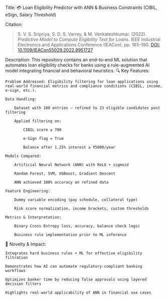 Title: 💳 Loan Eligibility Predictor with ANN & Business Constraints (CIBIL, eSign, Salary Threshold)

Citation:
> S. V. S. Sripriya, S. D. S. Varrey, & M. Venkateshkumar. (2022). *Predictive Model to Compute Eligibility Test for Loans*. IEEE Industrial Electronics and Applications Conference (IEACon), pp. 185–190. [DOI: 10.1109/IEACon55029.2022.9951727](https://ieeexplore.ieee.org/document/9951727)


Description:
This repository contains an end-to-end ML solution that automates loan eligibility checks for banks using a rule-augmented AI model integrating financial and behavioral heuristics.
🔍 Key Features:

    Problem Addressed: Eligibility filtering for loan applications using real-world financial metrics and compliance conditions (CIBIL, income, e-sign, etc.).

    Data Handling:

        Dataset with 100 entries — refined to 23 eligible candidates post filtering

        Applied filtering on:

            CIBIL score ≥ 700

            e-Sign flag = True

            Balance after 1.25% interest ≥ ₹5000/year

    Models Compared:

        Artificial Neural Network (ANN) with ReLU + sigmoid

        Random Forest, SVM, XGBoost, Gradient Descent

        ANN achieved 100% accuracy on refined data

    Feature Engineering:

        Dummy variable encoding (pay schedule, collateral type)

        Risk score normalization, income brackets, custom thresholds

    Metrics & Interpretation:

        Binary Cross Entropy loss, accuracy, balance check logic

        Business rule implementation prior to ML inference

🧠 Novelty & Impact:

    Integrates hard business rules + ML for effective eligibility filtration

    Demonstrates how AI can automate regulatory-compliant banking workflows

    Optimizes banker time by reducing false approvals using layered decision filters

    Highlights real-world applicability of ANN in financial use cases

